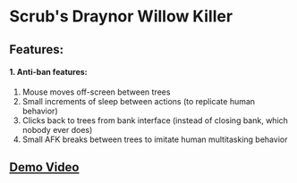# Scrub's Draynor Willow Killer

## Features:
#### 1. Anti-ban features:
   1. Mouse moves off-screen between trees
   2. Small increments of sleep between actions (to replicate human behavior)
   3. Clicks back to trees from bank interface (instead of closing bank, which nobody ever does)
   4. Small AFK breaks between trees to imitate human multitasking behavior

## [Demo Video](https://www.youtube.com/watch?v=XNrdHhRJdW0&ab_channel=ScrubTheBot)